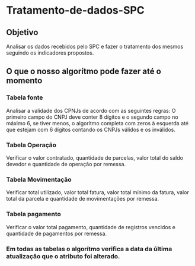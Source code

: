 # Tratamento-de-dados-SPC

## Objetivo

Analisar os dados recebidos pelo SPC e fazer o tratamento dos mesmos seguindo os indicadores propostos.
 
## O que o nosso algorítmo pode fazer até o momento

### Tabela fonte
Analisar a validade dos CPNJs de acordo com as seguintes regras:
O primeiro campo do CNPJ deve conter 8 dígitos e o segundo campo no máximo 6, se tiver menos, o algorítmo completa com zeros à esquerda até que estejam com 6 dígitos contando os CNPJs válidos e os inválidos. 

### Tabela Operação
Verificar o valor contratado, quantidade de parcelas, valor total do saldo devedor e quantidade de operação por remessa.

### Tabela Movimentação
Verificar total utilizado, valor total fatura, valor total mínimo da fatura, valor total da parcela e quantidade de movimentações por remessa.

### Tabela pagamento 
Verificar o valor total pagamento, quantidade de registros vencidos e quantidade de pagamentos por remessa.

### Em todas as tabelas o algorítmo verifica a data da última atualização que o atributo foi alterado.
